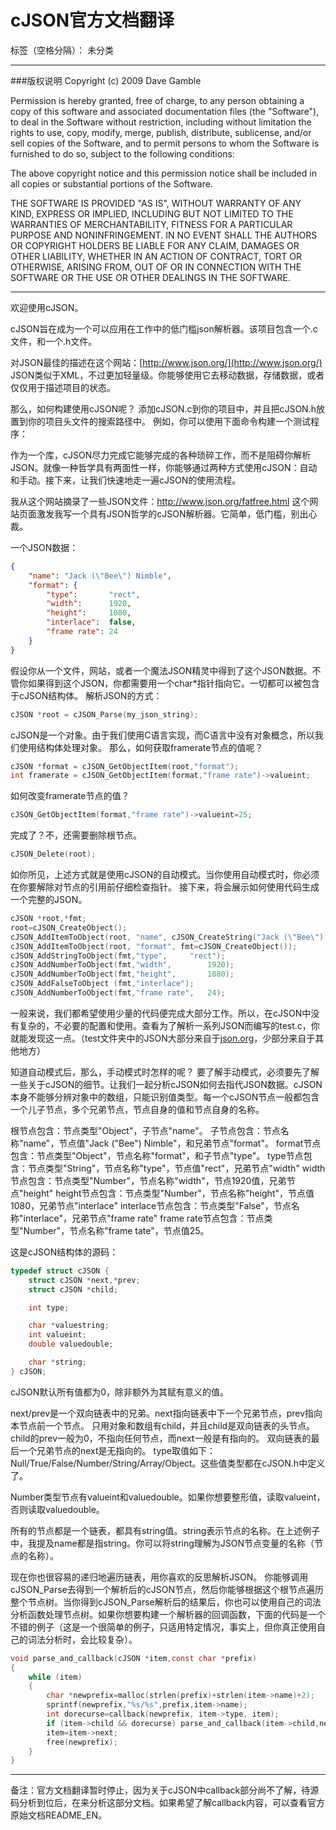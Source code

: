 # cJSON官方文档翻译

标签（空格分隔）： 未分类

---
###版权说明
  Copyright (c) 2009 Dave Gamble

  Permission is hereby granted, free of charge, to any person obtaining a copy
  of this software and associated documentation files (the "Software"), to deal
  in the Software without restriction, including without limitation the rights
  to use, copy, modify, merge, publish, distribute, sublicense, and/or sell
  copies of the Software, and to permit persons to whom the Software is
  furnished to do so, subject to the following conditions:

  The above copyright notice and this permission notice shall be included in
  all copies or substantial portions of the Software.

  THE SOFTWARE IS PROVIDED "AS IS", WITHOUT WARRANTY OF ANY KIND, EXPRESS OR
  IMPLIED, INCLUDING BUT NOT LIMITED TO THE WARRANTIES OF MERCHANTABILITY,
  FITNESS FOR A PARTICULAR PURPOSE AND NONINFRINGEMENT. IN NO EVENT SHALL THE
  AUTHORS OR COPYRIGHT HOLDERS BE LIABLE FOR ANY CLAIM, DAMAGES OR OTHER
  LIABILITY, WHETHER IN AN ACTION OF CONTRACT, TORT OR OTHERWISE, ARISING FROM,
  OUT OF OR IN CONNECTION WITH THE SOFTWARE OR THE USE OR OTHER DEALINGS IN
  THE SOFTWARE.
  
---

欢迎使用cJSON。

cJSON旨在成为一个可以应用在工作中的低门槛json解析器。该项目包含一个.c文件，和一个.h文件。

对JSON最佳的描述在这个网站：[http://www.json.org/](http://www.json.org/)
JSON类似于XML，不过更加轻量级。你能够使用它去移动数据，存储数据，或者仅仅用于描述项目的状态。

那么，如何构建使用cJSON呢？
添加cJSON.c到你的项目中，并且把cJSON.h放置到你的项目头文件的搜索路径中。
例如，你可以使用下面命令构建一个测试程序：


作为一个库，cJSON尽力完成它能够完成的各种琐碎工作，而不是阻碍你解析JSON。就像一种哲学具有两面性一样，你能够通过两种方式使用cJSON：自动和手动。接下来，让我们快速地走一遍cJSON的使用流程。

我从这个网站摘录了一些JSON文件：http://www.json.org/fatfree.html
这个网站页面激发我写一个具有JSON哲学的cJSON解析器。它简单，低门槛，别出心裁。

一个JSON数据：
```JSON
{
    "name": "Jack (\"Bee\") Nimble", 
    "format": {
        "type":       "rect", 
        "width":      1920, 
        "height":     1080, 
        "interlace":  false, 
        "frame rate": 24
    }
}
```

假设你从一个文件，网站，或者一个魔法JSON精灵中得到了这个JSON数据。不管你如果得到这个JSON，你都需要用一个char*指针指向它。一切都可以被包含于cJSON结构体。
解析JSON的方式：
```c
cJSON *root = cJSON_Parse(my_json_string);
```
cJSON是一个对象。由于我们使用C语言实现，而C语言中没有对象概念，所以我们使用结构体处理对象。
那么，如何获取framerate节点的值呢？
```c
cJSON *format = cJSON_GetObjectItem(root,"format");
int framerate = cJSON_GetObjectItem(format,"frame rate")->valueint;
```
如何改变framerate节点的值？
```c
cJSON_GetObjectItem(format,"frame rate")->valueint=25;
```
完成了？不，还需要删除根节点。
```c
cJSON_Delete(root);
```
如你所见，上述方式就是使用cJSON的自动模式。当你使用自动模式时，你必须在你要解除对节点的引用前仔细检查指针。
接下来，将会展示如何使用代码生成一个完整的JSON。
```c
cJSON *root,*fmt;
root=cJSON_CreateObject();	
cJSON_AddItemToObject(root, "name", cJSON_CreateString("Jack (\"Bee\") Nimble"));
cJSON_AddItemToObject(root, "format", fmt=cJSON_CreateObject());
cJSON_AddStringToObject(fmt,"type",		"rect");
cJSON_AddNumberToObject(fmt,"width",		1920);
cJSON_AddNumberToObject(fmt,"height",		1080);
cJSON_AddFalseToObject (fmt,"interlace");
cJSON_AddNumberToObject(fmt,"frame rate",	24);
```
一般来说，我们都希望使用少量的代码便完成大部分工作。所以，在cJSON中没有复杂的，不必要的配置和使用。查看为了解析一系列JSON而编写的test.c，你就能发现这一点。（test文件夹中的JSON大部分来自于[json.org](json.org)，少部分来自于其他地方）

知道自动模式后，那么，手动模式时怎样的呢？
要了解手动模式，必须要先了解一些关于cJSON的细节。让我们一起分析cJSON如何去指代JSON数据。cJSON本身不能够分辨对象中的数组，只能识别值类型。每一个cJSON节点一般都包含一个儿子节点，多个兄弟节点，节点自身的值和节点自身的名称。

根节点包含：节点类型"Object"，子节点"name"。
子节点包含：节点名称"name"，节点值"Jack ("Bee") Nimble"，和兄弟节点"format"。
format节点包含：节点类型"Object"，节点名称"format"，和子节点"type"。
type节点包含：节点类型"String"，节点名称"type"，节点值"rect"，兄弟节点"width"
width节点包含：节点类型"Number"，节点名称"width"，节点1920值，兄弟节点"height"
height节点包含：节点类型"Number"，节点名称"height"，节点值1080，兄弟节点"interlace"
interlace节点包含：节点类型"False"，节点名称"interlace"，兄弟节点"frame rate"
frame rate节点包含：节点类型"Number"，节点名称"frame tate"，节点值25。

这是cJSON结构体的源码：
```c
typedef struct cJSON {
	struct cJSON *next,*prev;
	struct cJSON *child;

	int type;

	char *valuestring;
	int valueint;
	double valuedouble;

	char *string;
} cJSON;
```
cJSON默认所有值都为0，除非额外为其赋有意义的值。

next/prev是一个双向链表中的兄弟。next指向链表中下一个兄弟节点，prev指向本节点前一个节点。
只用对象和数组有child，并且child是双向链表的头节点。child的prev一般为0，不指向任何节点，而next一般是有指向的。
双向链表的最后一个兄弟节点的next是无指向的。
type取值如下：Null/True/False/Number/String/Array/Object。这些值类型都在cJSON.h中定义了。

Number类型节点有valueint和valuedouble。如果你想要整形值，读取valueint，否则读取valuedouble。

所有的节点都是一个链表，都具有string值。string表示节点的名称。在上述例子中，我提及name都是指string。你可以将string理解为JSON节点变量的名称（节点的名称）。

现在你也很容易的递归地遍历链表，用你喜欢的反思解析JSON。
你能够调用cJSON_Parse去得到一个解析后的cJSON节点，然后你能够根据这个根节点遍历整个节点树。当你得到cJSON_Parse解析后的结果后，你也可以使用自己的词法分析函数处理节点树。如果你想要构建一个解析器的回调函数，下面的代码是一个不错的例子（这是一个很简单的例子，只适用特定情况，事实上，但你真正使用自己的词法分析时，会比较复杂）。
```c
void parse_and_callback(cJSON *item,const char *prefix)
{
	while (item)
	{
		char *newprefix=malloc(strlen(prefix)+strlen(item->name)+2);
		sprintf(newprefix,"%s/%s",prefix,item->name);
		int dorecurse=callback(newprefix, item->type, item);
		if (item->child && dorecurse) parse_and_callback(item->child,newprefix);
		item=item->next;
		free(newprefix);
	}
}
```


----------
备注：官方文档翻译暂时停止，因为关于cJSON中callback部分尚不了解，待源码分析到位后，在来分析这部分文档。如果希望了解callback内容，可以查看官方原始文档README_EN。

